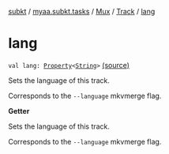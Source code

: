 [subkt](../../../index.md) / [myaa.subkt.tasks](../../index.md) / [Mux](../index.md) / [Track](index.md) / [lang](./lang.md)

# lang

`val lang: `[`Property`](https://docs.gradle.org/current/javadoc/org/gradle/api/provider/Property.html)`<`[`String`](https://kotlinlang.org/api/latest/jvm/stdlib/kotlin/-string/index.html)`>` [(source)](https://github.com/Myaamori/SubKt/blob/0.1.13/src/main/kotlin/myaa/subkt/tasks/muxtask.kt#L215)

Sets the language of this track.

Corresponds to the `--language` mkvmerge flag.

**Getter**

Sets the language of this track.

Corresponds to the `--language` mkvmerge flag.

